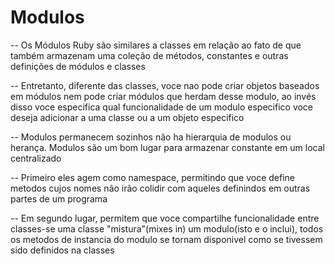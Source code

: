# Modulos

-- Os Módulos Ruby são similares a classes em relação ao fato de que também armazenam uma coleção de métodos, constantes e outras definições de módulos e classes

-- Entretanto, diferente das classes, voce nao pode criar objetos baseados em módulos nem pode criar módulos que herdam desse modulo, ao invés disso voce especifica qual funcionalidade de um modulo especifico voce deseja adicionar a uma classe ou a um objeto especifico

-- Modulos permanecem sozinhos não ha hierarquia de modulos ou herança. Modulos são um bom lugar para armazenar constante em um local centralizado

-- Primeiro eles agem como namespace, permitindo que voce define metodos cujos nomes não irão colidir com aqueles  definindos em outras partes de um programa

-- Em segundo lugar, permitem que voce compartilhe funcionalidade entre classes-se uma classe "mistura"(mixes in) um modulo(isto e o inclui), todos os metodos de instancia do modulo se tornam disponivel como se tivessem sido definidos na classes